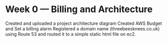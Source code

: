 # Week 0 — Billing and Architecture
Created and uploaded a project architecture diagram
Created AWS Budget and Set a billing alarm
Registered a domain name (threebeesknees.co.uk) using Route 53 and routed it to a simple static html file on ec2.
